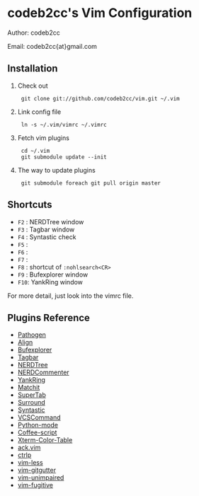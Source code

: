 codeb2cc's Vim Configuration
============================
Author: codeb2cc

Email: codeb2cc{at}gmail.com

Installation
--------------------

1. Check out

        git clone git://github.com/codeb2cc/vim.git ~/.vim

2. Link config file

        ln -s ~/.vim/vimrc ~/.vimrc

3. Fetch vim plugins

        cd ~/.vim
        git submodule update --init

4. The way to update plugins

        git submodule foreach git pull origin master

Shortcuts
---------

* `F2` : NERDTree window
* `F3` : Tagbar window
* `F4` : Syntastic check
* `F5` :
* `F6` :
* `F7` :
* `F8` : shortcut of `:nohlsearch<CR>`
* `F9` : Bufexplorer window
* `F10`: YankRing window

For more detail, just look into the vimrc file.

Plugins Reference
-----------------

* [Pathogen](https://github.com/tpope/vim-pathogen)
* [Align](https://github.com/vim-scripts/Align)
* [Bufexplorer](http://www.vim.org/scripts/script.php?script_id=42)
* [Tagbar](https://github.com/majutsushi/tagbar)
* [NERDTree](https://github.com/scrooloose/nerdtree)
* [NERDCommenter](https://github.com/scrooloose/nerdcommenter)
* [YankRing](https://github.com/vim-scripts/YankRing.vim)
* [Matchit](https://github.com/vim-scripts/matchit.zip)
* [SuperTab](https://github.com/ervandew/supertab)
* [Surround](https://github.com/tpope/vim-surround)
* [Syntastic](https://github.com/scrooloose/syntastic)
* [VCSCommand](http://http://repo.or.cz/w/vcscommand.git)
* [Python-mode](https://github.com/klen/python-mode)
* [Coffee-script](https://github.com/kchmck/vim-coffee-script)
* [Xterm-Color-Table](https://github.com/guns/xterm-color-table.vim)
* [ack.vim](https://github.com/mileszs/ack.vim)
* [ctrlp](https://kien.github.com/ctrlp.vim)
* [vim-less](https://github.com/groenewege/vim-less)
* [vim-gitgutter](https://github.com/airblade/vim-gitgutter)
* [vim-unimpaired](https://github.com/tpope/vim-unimpaired)
* [vim-fugitive](https://github.com/tpope/vim-fugitive/)

